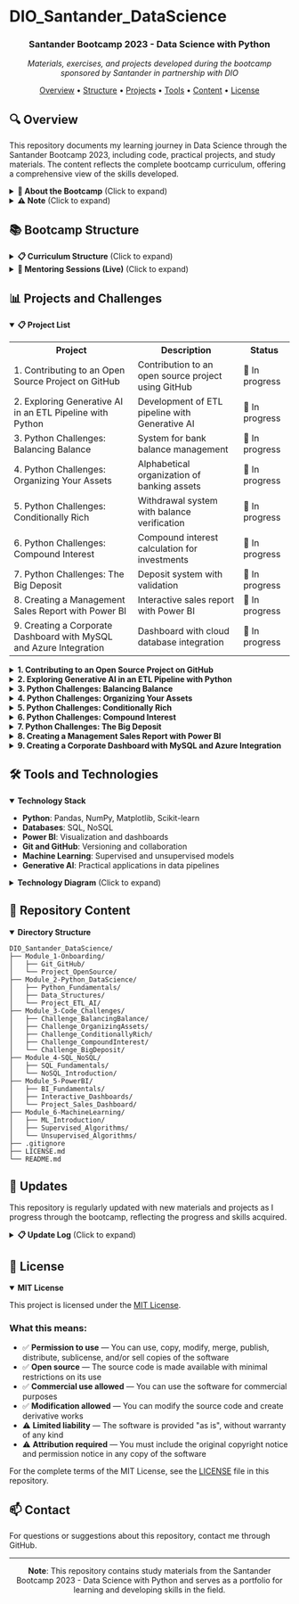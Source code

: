 # DIO_Santander_DataScience

<div align="center">
  <h3>Santander Bootcamp 2023 - Data Science with Python</h3>
  <p><i>Materials, exercises, and projects developed during the bootcamp sponsored by Santander in partnership with DIO</i></p>
</div>

<p align="center">
  <a href="#-overview">Overview</a> •
  <a href="#-bootcamp-structure">Structure</a> •
  <a href="#-projects-and-challenges">Projects</a> •
  <a href="#-tools-and-technologies">Tools</a> •
  <a href="#-repository-content">Content</a> •
  <a href="#-license">License</a>
</p>

## 🔍 Overview

This repository documents my learning journey in Data Science through the Santander Bootcamp 2023, including code, practical projects, and study materials. The content reflects the complete bootcamp curriculum, offering a comprehensive view of the skills developed.

<details>
<summary><b>🌟 About the Bootcamp</b> (Click to expand)</summary>

> **Important note**: This bootcamp was originally conducted between August and October 2023, focusing on Data Science with Python.

### Why is this bootcamp important?

1️⃣ **Market-aligned content**
- Modules developed to reflect industry trends and company requirements
- Focus on practical skills valued by employers

2️⃣ **Intensive and comprehensive learning**
- In-depth coverage of Python, Databases, Visualization, and Machine Learning
- Time distribution based on the relevance of topics in today's market

3️⃣ **Practical and targeted learning**
- Coding challenges and projects for immediate application of knowledge
- Updated educational materials with the latest tools and techniques
- Projects that simulate real data scientist challenges
</details>

<details>
<summary><b>⚠️ Note</b> (Click to expand)</summary>

> **Important note**: This bootcamp was originally offered in 2023, but I am completing it in 2025 as part of the benefits of being a Global Student at DIO (Digital Innovation One). The platform allows continuous access to educational content even after the official period ends, enabling students like me to take advantage of the opportunity to develop these skills at a later date.

</details>

## 📚 Bootcamp Structure

<details>
<summary><b>📋 Curriculum Structure</b> (Click to expand)</summary>

### Prepare for the Journey (Onboarding)
- **DIO Bootcamps: Free Education and Employability Together!** (1h)
- **Organizing Your Studies with DIO Roadmaps and Notion** (2h)
- **Code Versioning with Git and GitHub** (2h)
- **Project Challenges: Create a Winning Portfolio** (1h)
- **Contributing to an Open Source Project on GitHub** (1h)
- **Opening Class - Santander Bootcamps 2023** (2h)

### Introduction to Data Science and Python
- **Development Environment and First Steps with Python** (1h)
- **Getting to Know the Python Programming Language** (2h)
- **Types of Operators in Python** (2h)
- **Conditional and Loop Structures in Python** (2h)
- **Manipulating Strings with Python** (2h)
- **Working with Lists in Python** (1h)
- **Getting to Know Tuples in Python** (1h)
- **Exploring Sets in Python** (1h)
- **Learning to Use Dictionaries in Python** (1h)
- **Mastering Python Functions** (1h)
- **Exploring Generative AI in an ETL Pipeline with Python** (2h)

### Solving Your First Code Challenges
- **Code Challenges: Improve Your Logic and Computational Thinking** (1h)
- **Python Challenges: Balancing Balance** (1h)
- **Python Challenges: Organizing Your Assets** (1h)
- **Python Challenges: Conditionally Rich** (1h)
- **Python Challenges: Compound Interest** (1h)
- **Python Challenges: The Big Deposit** (1h)

### First Steps in SQL and NoSQL
- **Introduction to Relational Databases (SQL)** (3h)
- **Introduction to NoSQL Databases** (3h)

### Data Visualization and Analysis with Power BI
- **Business Intelligence (BI) Fundamentals** (2h)
- **Introduction to Data Analysis with SQL** (3h)
- **Theoretical Foundations of ETL** (1h)
- **First Steps with Power BI** (3h)
- **Working with Visuals in Power BI** (4h)
- **BI Fundamentals: KPIs and Metrics** (1h)
- **Creating Interactive Dashboards with Power BI** (2h)
- **Creating a Management Sales Report with Power BI** (1h)
- **Data Collection and Extraction with Power BI** (3h)
- **Data Cleaning and Transformation with Power BI** (2h)
- **Creating a Corporate Dashboard with MySQL and Azure Integration** (1h)

### Machine Learning Fundamentals and Techniques
- **Introduction to Machine Learning** (2h)
- **Bio-inspired Machine Learning Methods** (1h)
- **Artificial Neural Networks** (1h)
- **Genetic Algorithms** (2h)
- **SVM (Support Vector Machine) Algorithms** (1h)
- **Problem Classification: Exploring Datasets** (1h)
- **Programming Languages for Machine Learning** (1h)
- **Python for Machine Learning in Practice** (2h)
- **Evaluate this Bootcamp** (1h)

</details>

<details>
<summary><b>🚀 Mentoring Sessions (Live)</b> (Click to expand)</summary>

### Technical and Career Mentoring
- **Opening Class - Santander Bootcamps 2023** (2h)
- **Intelligent Development: Maximizing Your Productivity with Generative AI** (2h)
- **Demystifying SQL and NoSQL Databases with ChatGPT** (2h)
- **Challenges and Future Perspectives on Generative AI** (2h)
- **Building Your Digital Brand: How to Highlight Your Developer Portfolio** (2h)

</details>

## 📊 Projects and Challenges

<details open>
<summary><b>📋 Project List</b></summary>

<table>
  <tr>
    <th>Project</th>
    <th>Description</th>
    <th>Status</th>
  </tr>
  <tr>
    <td>1. Contributing to an Open Source Project on GitHub</td>
    <td>Contribution to an open source project using GitHub</td>
    <td>🚧 In progress</td>
  </tr>
  <tr>
    <td>2. Exploring Generative AI in an ETL Pipeline with Python</td>
    <td>Development of ETL pipeline with Generative AI</td>
    <td>🚧 In progress</td>
  </tr>
  <tr>
    <td>3. Python Challenges: Balancing Balance</td>
    <td>System for bank balance management</td>
    <td>🚧 In progress</td>
  </tr>
  <tr>
    <td>4. Python Challenges: Organizing Your Assets</td>
    <td>Alphabetical organization of banking assets</td>
    <td>🚧 In progress</td>
  </tr>
  <tr>
    <td>5. Python Challenges: Conditionally Rich</td>
    <td>Withdrawal system with balance verification</td>
    <td>🚧 In progress</td>
  </tr>
  <tr>
    <td>6. Python Challenges: Compound Interest</td>
    <td>Compound interest calculation for investments</td>
    <td>🚧 In progress</td>
  </tr>
  <tr>
    <td>7. Python Challenges: The Big Deposit</td>
    <td>Deposit system with validation</td>
    <td>🚧 In progress</td>
  </tr>
  <tr>
    <td>8. Creating a Management Sales Report with Power BI</td>
    <td>Interactive sales report with Power BI</td>
    <td>🚧 In progress</td>
  </tr>
  <tr>
    <td>9. Creating a Corporate Dashboard with MySQL and Azure Integration</td>
    <td>Dashboard with cloud database integration</td>
    <td>🚧 In progress</td>
  </tr>
</table>
</details>

<details>
<summary><b>1. Contributing to an Open Source Project on GitHub</b></summary>

### Description
The world of Open Source awaits you! In the lab "Contributing to an Open Source Project on GitHub," you'll be introduced to the fascinating universe of open-source collaboration. This practical project was specially designed for technology students like you to dive in and experience firsthand the power of collaborative work and continuous innovation that Open Source provides.

### Objective
Understand and practice the process of contributing to Open Source projects, using GitHub as a collaboration platform.

### What to do?
- Choose an Open Source project to contribute to
- Make a contribution to the project (documentation improvements, feature additions, bug fixes, etc.)
- For first-time contributors, the repository `digitalinnovationone/dio-lab-open-source` is recommended

### Technologies
- GitHub
- Git
- Markdown

### Level
Basic
</details>

<details>
<summary><b>2. Exploring Generative AI in an ETL Pipeline with Python</b></summary>

### Description
Get ready for a practical journey through the world of Data Science! We'll build an ETL (Extract, Transform, Load) pipeline, demonstrating the relationship between data, Artificial Intelligence (AI), and APIs.

- **Extraction**: The adventure begins with a simple spreadsheet, from which we'll extract user IDs. Then, we'll use these IDs to access the 'Santander Dev Week 2023' API and obtain more detailed data.
- **Transformation**: We'll enter the universe of AI with OpenAI's GPT-4, transforming this data into personalized marketing messages.
- **Loading**: We'll finish the process by sending these messages back to the 'Santander Dev Week 2023' API.

### Objective
Reimagine the ETL process by applying the concepts learned in a new application domain.

### Technologies
- Python
- REST
- OpenAI API
- ChatGPT
- ETL

### Level
Advanced
</details>

<details>
<summary><b>3. Python Challenges: Balancing Balance</b></summary>

### Description
You've been hired by a banking company to assist with implementations and improvements to the business system. In an initial analysis, the finance team identified the need to develop a solution that allows customers to balance their bank accounts. The program should request an input representing the employee's current balance, and after that, the value of two transactions should be informed: a deposit and a withdrawal. The program should update the balance based on the transactions and display the final balance.

### Input
- `saldoAtual`: decimal number representing the current bank account balance.
- `valorDeposito`: decimal number representing the amount to be deposited into the account.
- `valorRetirada`: decimal number representing the amount to be withdrawn from the account.

### Output
A decimal number representing the updated balance in the bank account after processing the transactions.

### Technologies
- Python
- Basic Programming Principles

### Level
Basic
</details>

<details>
<summary><b>4. Python Challenges: Organizing Your Assets</b></summary>

### Description
After a careful analysis conducted by the development team of a banking company, the need for a new functionality was identified to optimize processes and improve user experience. Your task is to implement a solution that organizes in alphabetical order a list of assets that will be informed by users. Assets are represented by strings that represent their types, such as: Liquidity reserves, Intangible assets, and others.

### Input
- An integer representing the number of assets the user has.
- Then, the user should provide, on separate lines, the types (strings) of the respective assets.

### Output
The list of Assets organized in alphabetical order, with each asset presented on a separate line.

### Technologies
- Python
- Data Structures
- Sorting

### Level
Basic
</details>

<details>
<summary><b>5. Python Challenges: Conditionally Rich</b></summary>

### Description
A new feature for a banking system was analyzed by the development team and will be one of the tasks to be worked on during the sprint. As a company developer, you received the requirements for the new implementation, which consists of an algorithmic solution that allows customers to make withdrawals at ATMs.

### Withdrawal rules
- Each customer will enter the value of their `saldoTotal` from their bank account and the `valorSaque`.
- A withdrawal can only be made if the available balance in the account is equal to or greater than the requested amount.
- If the balance is sufficient, the requested amount should be subtracted from the available balance, indicating that the withdrawal was made.
- If the balance is insufficient, the withdrawal should not be made, and an appropriate message should be displayed.

### Input
Two integer values representing the total account balance and the withdrawal amount.

### Output
- If the withdrawal is successful: "Saque realizado com sucesso! Novo saldo: {saldo}"
- If the withdrawal is not possible: "Saldo insuficiente. Saque nao realizado!"

### Technologies
- Python
- Conditional Structures

### Level
Basic
</details>

<details>
<summary><b>6. Python Challenges: Compound Interest</b></summary>

### Description
Imagine you're developing an application for a bank that wants to calculate the compound interest on an investment. Your goal is to create a function that takes three parameters: the initial investment value, the annual interest rate, and the time period in years. The function should calculate and return the final investment value after the specified period, taking into account compound interest.

### Input
- `valor_inicial`: integer or decimal number representing the initial investment value.
- `taxa_juros`: decimal number representing the annual interest rate (e.g., 5% = 0.05).
- `periodo`: integer representing the number of years of the investment.

### Output
The final investment value after the specified period, considering compound interest, rounded to two decimal places.

### Technologies
- Python
- Financial Mathematics

### Level
Basic
</details>

<details>
<summary><b>7. Python Challenges: The Big Deposit</b></summary>

### Description
You've been hired by a bank to develop a program that helps its customers make deposits into their accounts. The program should ask the customer for the deposit amount and check if the value is valid. If the value is greater than zero, the program should add the value to the account balance. Otherwise, the program should display an error message. The program should request the deposit amount only once.

### Input
The deposit amount entered by the customer (can be decimal, representing value in reais).

### Output
- If valid value (> 0): "Deposito realizado com sucesso! Saldo atual: R$ {valor}"
- If invalid value (< 0): "Valor invalido! Digite um valor maior que zero."
- If value is 0: "Encerrando o programa..."

### Technologies
- Python
- Conditional Structures

### Level
Basic
</details>

<details>
<summary><b>8. Creating a Management Sales Report with Power BI</b></summary>

### Description
In this project, you will create a report in Power BI Desktop based on the Financials sample provided by Microsoft itself. The necessary data is described in the challenge and on GitHub.

### Objective
Create an elaborate report with:
- Defined structure
- Navigation buttons that provide navigability
- Used slicers and buttons with associated images
- Indicators and buttons to select different visuals on the same subject

### Elements to be created:
- Objects that define the report layout
- Charts (visuals) and the fields that compose them
- Buttons for navigation
- Data slicers
- Second page of the report
- Publication of the report in Power BI Service

### Technologies
- Power BI

### Level
Intermediate
</details>

<details>
<summary><b>9. Creating a Corporate Dashboard with MySQL and Azure Integration</b></summary>

### Description
In this challenge, it will be your turn to apply the steps of collecting, obtaining, and transforming data with Power BI and MySQL in Azure. Follow the steps defined in the videos.

### Objective
Process and transform data using Power BI integrated with MySQL database hosted on Azure.

### Steps:
1. Create a MySQL instance on Azure
2. Explore the resource - MySQL Instance
3. Connect to the Database with Cloud Shell
4. Create Firewall Rule in Azure for Database Access
5. Connect to MySQL on Azure using Workbench
6. Integrate Power BI with MySQL on Azure

### Technologies
- Power BI
- MySQL
- Azure Cloud

### Level
Intermediate
</details>

## 🛠️ Tools and Technologies

<details open>
<summary><b>Technology Stack</b></summary>

- **Python**: Pandas, NumPy, Matplotlib, Scikit-learn
- **Databases**: SQL, NoSQL
- **Power BI**: Visualization and dashboards
- **Git and GitHub**: Versioning and collaboration
- **Machine Learning**: Supervised and unsupervised models
- **Generative AI**: Practical applications in data pipelines
</details>

<details>
<summary><b>Technology Diagram</b> (Click to expand)</summary>

```mermaid
graph TD
    A[Data Science] --> B[Python Fundamentals]
    A --> C[Databases]
    A --> D[Visualization]
    A --> E[Machine Learning]
    
    B --> F[Data Types]
    B --> G[Control Structures]
    B --> H[Functions]
    B --> I[Libraries]
    
    I --> J[Pandas]
    I --> K[NumPy]
    I --> L[Matplotlib]
    
    C --> M[SQL]
    C --> N[NoSQL]
    
    D --> O[Power BI]
    D --> P[Interactive Dashboards]
    
    E --> Q[Supervised Algorithms]
    E --> R[Unsupervised Algorithms]
    E --> S[Generative AI]
    
    Q --> T[SVM]
    Q --> U[Neural Networks]
    
    R --> V[Clustering]
    
    S --> W[ETL with AI]
```
</details>

## 📝 Repository Content

<details open>
<summary><b>Directory Structure</b></summary>

```
DIO_Santander_DataScience/
├── Module_1-Onboarding/
│   ├── Git_GitHub/
│   └── Project_OpenSource/
├── Module_2-Python_DataScience/
│   ├── Python_Fundamentals/
│   ├── Data_Structures/
│   └── Project_ETL_AI/
├── Module_3-Code_Challenges/
│   ├── Challenge_BalancingBalance/
│   ├── Challenge_OrganizingAssets/
│   ├── Challenge_ConditionallyRich/
│   ├── Challenge_CompoundInterest/
│   └── Challenge_BigDeposit/
├── Module_4-SQL_NoSQL/
│   ├── SQL_Fundamentals/
│   └── NoSQL_Introduction/
├── Module_5-PowerBI/
│   ├── BI_Fundamentals/
│   ├── Interactive_Dashboards/
│   └── Project_Sales_Dashboard/
├── Module_6-MachineLearning/
│   ├── ML_Introduction/
│   ├── Supervised_Algorithms/
│   └── Unsupervised_Algorithms/
├── .gitignore
├── LICENSE.md
└── README.md
```
</details>

## 🔄 Updates

This repository is regularly updated with new materials and projects as I progress through the bootcamp, reflecting the progress and skills acquired.

<details>
<summary><b>📋 Update Log</b> (Click to expand)</summary>
- **March/2025**: Bootcamp start and repository setup
</details>

## 📜 License

<details open>
<summary><b>MIT License</b></summary>

This project is licensed under the [MIT License](LICENSE).

### What this means:

- ✅ **Permission to use** — You can use, copy, modify, merge, publish, distribute, sublicense, and/or sell copies of the software
- ✅ **Open source** — The source code is made available with minimal restrictions on its use
- ✅ **Commercial use allowed** — You can use the software for commercial purposes
- ✅ **Modification allowed** — You can modify the source code and create derivative works
- ⚠️ **Limited liability** — The software is provided "as is", without warranty of any kind
- ⚠️ **Attribution required** — You must include the original copyright notice and permission notice in any copy of the software

For the complete terms of the MIT License, see the [LICENSE](LICENSE.md) file in this repository.
</details>

## 📫 Contact

For questions or suggestions about this repository, contact me through GitHub.

---

<div align="center">
  <p><b>Note</b>: This repository contains study materials from the Santander Bootcamp 2023 - Data Science with Python and serves as a portfolio for learning and developing skills in the field.</p>
</div>
